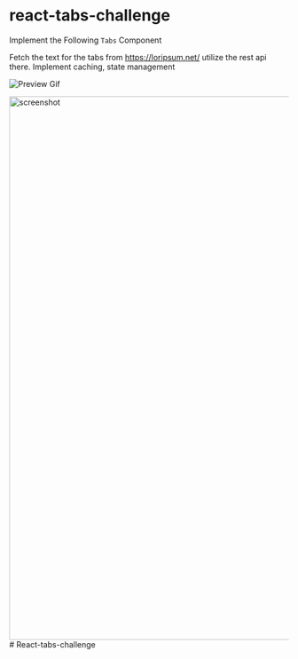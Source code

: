 # react-tabs-challenge

Implement the Following `Tabs` Component

Fetch the text for the tabs from https://loripsum.net/ utilize the rest api there.
Implement caching, state management

![Preview Gif](https://github.com/Mereb-Tech/react-tabs-challenge/blob/main/preview.gif)

<img width="979" alt="screenshot" src="https://user-images.githubusercontent.com/108453092/181007694-d9b59f74-5a09-480c-b562-30efc27dfe1a.png">
# React-tabs-challenge
